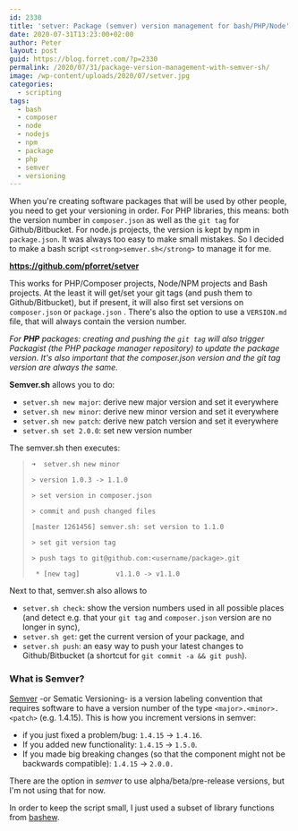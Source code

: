 ```yaml
---
id: 2330
title: 'setver: Package (semver) version management for bash/PHP/Node'
date: 2020-07-31T13:23:00+02:00
author: Peter
layout: post
guid: https://blog.forret.com/?p=2330
permalink: /2020/07/31/package-version-management-with-semver-sh/
image: /wp-content/uploads/2020/07/setver.jpg
categories:
  - scripting
tags:
  - bash
  - composer
  - node
  - nodejs
  - npm
  - package
  - php
  - semver
  - versioning
---
```

When you're creating software packages that will be used by other people, you need to get your versioning in order. For PHP libraries, this means: both the version number in `composer.json` as well as the `git tag` for Github/Bitbucket. For node.js projects, the version is kept by npm in `package.json`. It was always too easy to make small mistakes. So I decided to make a bash script `<strong>semver.sh</strong>` to manage it for me.

**<https://github.com/pforret/setver>**

This works for PHP/Composer projects, Node/NPM projects and Bash projects. At the least it will get/set your git tags (and push them to Github/Bitbucket), but if present, it will also first set versions on `composer.json` or `package.json` . There's also the option to use a `VERSION.md` file, that will always contain the version number.

_For **PHP** packages: creating and pushing the `git tag` will also trigger Packagist (the PHP package manager repository) to update the package version. It's also important that the composer.json version and the git tag version are always the same._

**Semver.sh** allows you to do:

  * `setver.sh new major`: derive new major version and set it everywhere
  * `setver.sh new minor`: derive new minor version and set it everywhere
  * `setver.sh new patch`: derive new patch version and set it everywhere
  * `setver.sh set 2.0.0`: set new version number

The semver.sh then executes:

<blockquote class="wp-block-quote">
  <p>
    <code>➜&nbsp; setver.sh new minor</code>
  </p>
  
  <p>
    <code>&gt; version 1.0.3 -&gt; 1.1.0</code>
  </p>
  
  <p>
    <code>&gt; set version in composer.json</code>
  </p>
  
  <p>
    <code>&gt; commit and push changed files</code>
  </p>
  
  <p>
    <code>[master 1261456] semver.sh: set version to 1.1.0</code>
  </p>
  
  <p>
    <code>&gt; set git version tag</code>
  </p>
  
  <p>
    <code>&gt; push tags to git@github.com:&lt;username/package&gt;.git</code>
  </p>
  
  <p>
    <code>&nbsp;* [new tag] &nbsp; &nbsp; &nbsp; &nbsp; v1.1.0 -&gt; v1.1.0</code>
  </p>
</blockquote>

Next to that, semver.sh also allows to 

  * `setver.sh check`: show the version numbers used in all possible places (and detect e.g. that your `git tag` and `composer.json` version are no longer in sync), 
  * `setver.sh get`: get the current version of your package, and 
  * `setver.sh push`: an easy way to push your latest changes to Github/Bitbucket (a shortcut for `git commit -a && git push`).

### What is Semver?

[Semver](https://semver.org/) -or Sematic Versioning- is a version labeling convention that requires software to have a version number of the type `<major>.<minor>.<patch>` (e.g. 1.4.15). This is how you increment versions in semver: 

  * if you just fixed a problem/bug: `1.4.15` -> `1.4.16`. 
  * If you added new functionality: `1.4.15` -> `1.5.0`. 
  * If you made big breaking changes (so that the component might not be backwards compatible): `1.4.15` -> `2.0.0.`

There are the option in _semver_ to use alpha/beta/pre-release versions, but I'm not using that for now.

In order to keep the script small, I just used a subset of library functions from [bashew](https://github.com/pforret/bashew).